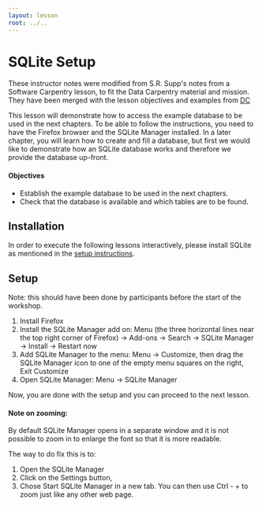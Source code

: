 ```yaml
---
layout: lesson
root: ../..
---
```


# SQLite Setup 

These instructor notes were modified from S.R. Supp's notes from a Software Carpentry lesson, to fit the Data Carpentry material and mission. They have been merged with the lesson objectives and examples from [DC](http://www.datacarpentry.org/sql-ecology/) 

This lesson will demonstrate how to access the example database to be used in the next chapters. To be able to follow the instructions, you need to have the Firefox browser and the SQLite Manager installed. In a later chapter, you will learn how to create and fill a database, but first we would like to demonstrate how an SQLite database works and therefore we provide the database up-front.


#### Objectives

*   Establish the example database to be used in the next chapters.
*   Check that the database is available and which tables are to be found.


## Installation

In order to execute the following lessons interactively, please install SQLite as mentioned in the [setup instructions](http://uw-madison-aci.github.io/2016-01-11-uwmadison/install.html).

## Setup
Note: this should have been done by participants before the start of the workshop.

1.  Install Firefox
2.  Install the SQLite Manager add on: Menu (the three horizontal lines near the top right corner of Firefox) -> Add-ons -> Search -> SQLite Manager -> Install -> Restart now
3.  Add SQLite Manager to the menu: Menu -> Customize, then drag the SQLite Manager icon to one of the empty menu squares on the right, Exit Customize
4.  Open SQLite Manager: Menu -> SQLite Manager

Now, you are done with the setup and you can proceed to the next lesson.

#### Note on zooming:
By default SQLite Manager opens in a separate window and it is not possible to zoom in to enlarge the font so that it is more readable.

The way to do fix this is to:

1.  Open the SQLite Manager
2.  Click on the Settings button,
3.  Chose Start SQLite Manager in a new tab.
You can then use Ctrl - + to zoom just like any other web page.



